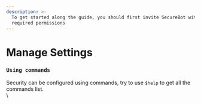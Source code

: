```yaml
---
description: >-
  To get started along the guide, you should first invite SecureBot with the
  required permissions
---
```


# Manage Settings

### `Using commands`

Security can be configured using commands, try to use `$help` to get all the commands list.\
\








###



